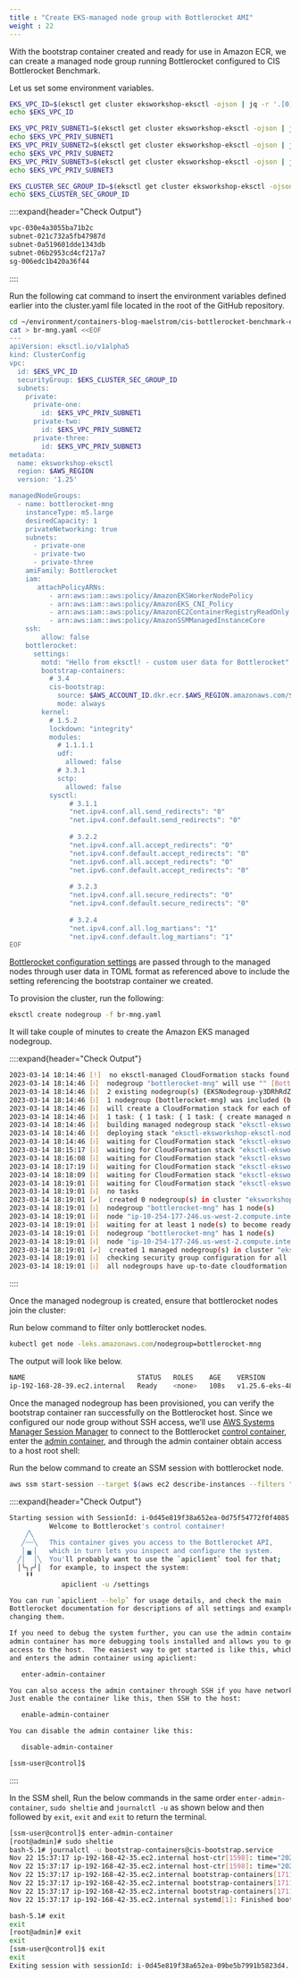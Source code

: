 ```yaml
---
title : "Create EKS-managed node group with Bottlerocket AMI"
weight : 22
---
```


With the bootstrap container created and ready for use in Amazon ECR, we can create a managed node group running Bottlerocket configured to CIS Bottlerocket Benchmark. 


Let us set some environment variables.

```bash
EKS_VPC_ID=$(eksctl get cluster eksworkshop-eksctl -ojson | jq -r '.[0]["ResourcesVpcConfig"]["VpcId"]')
echo $EKS_VPC_ID

EKS_VPC_PRIV_SUBNET1=$(eksctl get cluster eksworkshop-eksctl -ojson | jq -r '.[0]["ResourcesVpcConfig"]["SubnetIds"][0]')
echo $EKS_VPC_PRIV_SUBNET1
EKS_VPC_PRIV_SUBNET2=$(eksctl get cluster eksworkshop-eksctl -ojson | jq -r '.[0]["ResourcesVpcConfig"]["SubnetIds"][1]')
echo $EKS_VPC_PRIV_SUBNET2
EKS_VPC_PRIV_SUBNET3=$(eksctl get cluster eksworkshop-eksctl -ojson | jq -r '.[0]["ResourcesVpcConfig"]["SubnetIds"][2]')
echo $EKS_VPC_PRIV_SUBNET3

EKS_CLUSTER_SEC_GROUP_ID=$(eksctl get cluster eksworkshop-eksctl -ojson | jq -r '.[0]["ResourcesVpcConfig"]["ClusterSecurityGroupId"]')
echo $EKS_CLUSTER_SEC_GROUP_ID
```

::::expand{header="Check Output"}
```bash
vpc-030e4a3055ba71b2c
subnet-021c732a5fb47987d
subnet-0a519601dde1343db
subnet-06b2953cd4cf217a7
sg-006edc1b420a36f44
```
::::

Run the following cat command to insert the environment variables defined earlier into the cluster.yaml file located in the root of the GitHub repository.

```bash
cd ~/environment/containers-blog-maelstrom/cis-bottlerocket-benchmark-eks/
cat > br-mng.yaml <<EOF
---
apiVersion: eksctl.io/v1alpha5
kind: ClusterConfig
vpc:
  id: $EKS_VPC_ID
  securityGroup: $EKS_CLUSTER_SEC_GROUP_ID
  subnets:
    private:
      private-one:
        id: $EKS_VPC_PRIV_SUBNET1
      private-two:
        id: $EKS_VPC_PRIV_SUBNET2
      private-three:
        id: $EKS_VPC_PRIV_SUBNET3
metadata:
  name: eksworkshop-eksctl
  region: $AWS_REGION
  version: '1.25'

managedNodeGroups:
  - name: bottlerocket-mng
    instanceType: m5.large
    desiredCapacity: 1
    privateNetworking: true
    subnets:
      - private-one
      - private-two
      - private-three
    amiFamily: Bottlerocket
    iam:
       attachPolicyARNs:
          - arn:aws:iam::aws:policy/AmazonEKSWorkerNodePolicy
          - arn:aws:iam::aws:policy/AmazonEKS_CNI_Policy
          - arn:aws:iam::aws:policy/AmazonEC2ContainerRegistryReadOnly
          - arn:aws:iam::aws:policy/AmazonSSMManagedInstanceCore
    ssh:
        allow: false
    bottlerocket:
      settings:
        motd: "Hello from eksctl! - custom user data for Bottlerocket"
        bootstrap-containers:
          # 3.4
          cis-bootstrap:
            source: $AWS_ACCOUNT_ID.dkr.ecr.$AWS_REGION.amazonaws.com/$BOOTSTRAP_ECR_REPO:latest
            mode: always
        kernel:
          # 1.5.2
          lockdown: "integrity"
          modules:
            # 1.1.1.1
            udf:
              allowed: false
            # 3.3.1
            sctp:
              allowed: false
          sysctl:
               # 3.1.1
               "net.ipv4.conf.all.send_redirects": "0"
               "net.ipv4.conf.default.send_redirects": "0"
               
               # 3.2.2
               "net.ipv4.conf.all.accept_redirects": "0"
               "net.ipv4.conf.default.accept_redirects": "0"
               "net.ipv6.conf.all.accept_redirects": "0"
               "net.ipv6.conf.default.accept_redirects": "0"
               
               # 3.2.3
               "net.ipv4.conf.all.secure_redirects": "0"
               "net.ipv4.conf.default.secure_redirects": "0"
               
               # 3.2.4
               "net.ipv4.conf.all.log_martians": "1"
               "net.ipv4.conf.default.log_martians": "1"
EOF
```

[Bottlerocket configuration settings](https://github.com/bottlerocket-os/bottlerocket#settings) are passed through to the managed nodes through user data in TOML format as referenced above to include the setting referencing the bootstrap container we created. 

To provision the cluster, run the following:

```bash
eksctl create nodegroup -f br-mng.yaml
```
It will take couple of minutes to create the Amazon EKS managed nodegroup.

::::expand{header="Check Output"}
```bash
2023-03-14 18:14:46 [!]  no eksctl-managed CloudFormation stacks found for "eksworkshop-eksctl", will attempt to create nodegroup(s) on non eksctl-managed cluster
2023-03-14 18:14:46 [ℹ]  nodegroup "bottlerocket-mng" will use "" [Bottlerocket/1.25]
2023-03-14 18:14:46 [ℹ]  2 existing nodegroup(s) (EKSNodegroup-y3DRhRdZRTlm,EKSNodegroupBottlerocket-SfbjgDKn4rVG) will be excluded
2023-03-14 18:14:46 [ℹ]  1 nodegroup (bottlerocket-mng) was included (based on the include/exclude rules)
2023-03-14 18:14:46 [ℹ]  will create a CloudFormation stack for each of 1 managed nodegroups in cluster "eksworkshop-eksctl"
2023-03-14 18:14:46 [ℹ]  1 task: { 1 task: { 1 task: { create managed nodegroup "bottlerocket-mng" } } }
2023-03-14 18:14:46 [ℹ]  building managed nodegroup stack "eksctl-eksworkshop-eksctl-nodegroup-bottlerocket-mng"
2023-03-14 18:14:46 [ℹ]  deploying stack "eksctl-eksworkshop-eksctl-nodegroup-bottlerocket-mng"
2023-03-14 18:14:46 [ℹ]  waiting for CloudFormation stack "eksctl-eksworkshop-eksctl-nodegroup-bottlerocket-mng"
2023-03-14 18:15:17 [ℹ]  waiting for CloudFormation stack "eksctl-eksworkshop-eksctl-nodegroup-bottlerocket-mng"
2023-03-14 18:16:08 [ℹ]  waiting for CloudFormation stack "eksctl-eksworkshop-eksctl-nodegroup-bottlerocket-mng"
2023-03-14 18:17:19 [ℹ]  waiting for CloudFormation stack "eksctl-eksworkshop-eksctl-nodegroup-bottlerocket-mng"
2023-03-14 18:18:09 [ℹ]  waiting for CloudFormation stack "eksctl-eksworkshop-eksctl-nodegroup-bottlerocket-mng"
2023-03-14 18:19:01 [ℹ]  waiting for CloudFormation stack "eksctl-eksworkshop-eksctl-nodegroup-bottlerocket-mng"
2023-03-14 18:19:01 [ℹ]  no tasks
2023-03-14 18:19:01 [✔]  created 0 nodegroup(s) in cluster "eksworkshop-eksctl"
2023-03-14 18:19:01 [ℹ]  nodegroup "bottlerocket-mng" has 1 node(s)
2023-03-14 18:19:01 [ℹ]  node "ip-10-254-177-246.us-west-2.compute.internal" is ready
2023-03-14 18:19:01 [ℹ]  waiting for at least 1 node(s) to become ready in "bottlerocket-mng"
2023-03-14 18:19:01 [ℹ]  nodegroup "bottlerocket-mng" has 1 node(s)
2023-03-14 18:19:01 [ℹ]  node "ip-10-254-177-246.us-west-2.compute.internal" is ready
2023-03-14 18:19:01 [✔]  created 1 managed nodegroup(s) in cluster "eksworkshop-eksctl"
2023-03-14 18:19:01 [ℹ]  checking security group configuration for all nodegroups
2023-03-14 18:19:01 [ℹ]  all nodegroups have up-to-date cloudformation templates
```
::::

Once the managed nodegroup is created, ensure that bottlerocket nodes join the cluster:

Run below command to filter only bottlerocket nodes.

```bash
kubectl get node -leks.amazonaws.com/nodegroup=bottlerocket-mng
```

The output will look like below.

```bash
NAME                            STATUS   ROLES    AGE    VERSION
ip-192-168-28-39.ec2.internal   Ready    <none>   108s   v1.25.6-eks-48e63af
```

Once the managed nodegroup has been provisioned, you can verify the bootstrap container ran successfully on the Bottlerocket host. Since we configured our node group without SSH access, we’ll use [AWS Systems Manager Session Manager](https://docs.aws.amazon.com/systems-manager/latest/userguide/session-manager.html) to connect to the Bottlerocket [control container](https://github.com/bottlerocket-os/bottlerocket#control-container), enter the [admin container](https://github.com/bottlerocket-os/bottlerocket#admin-container), and through the admin container obtain access to a host root shell:

Run the below command to create an SSM session with bottlerocket node.

```bash
aws ssm start-session --target $(aws ec2 describe-instances --filters "Name=tag:Name,Values=eksworkshop-eksctl-bottlerocket-mng-Node" | jq -r '.[][0]["Instances"][0]["InstanceId"]')
```

::::expand{header="Check Output"}
```bash
Starting session with SessionId: i-0d45e819f38a652ea-0d75f54772f0f4085
          Welcome to Bottlerocket's control container!
    ╱╲    
   ╱┄┄╲   This container gives you access to the Bottlerocket API,
   │▗▖│   which in turn lets you inspect and configure the system.
  ╱│  │╲  You'll probably want to use the `apiclient` tool for that;
  │╰╮╭╯│  for example, to inspect the system:
    ╹╹
             apiclient -u /settings

You can run `apiclient --help` for usage details, and check the main
Bottlerocket documentation for descriptions of all settings and examples of
changing them.

If you need to debug the system further, you can use the admin container.  The
admin container has more debugging tools installed and allows you to get root
access to the host.  The easiest way to get started is like this, which enables
and enters the admin container using apiclient:

   enter-admin-container

You can also access the admin container through SSH if you have network access.
Just enable the container like this, then SSH to the host:

   enable-admin-container

You can disable the admin container like this:

   disable-admin-container

[ssm-user@control]$ 
```
::::

In the SSM shell, Run the below commands in the same order `enter-admin-container`, `sudo sheltie` and `journalctl -u` as shown below and then followed by `exit`, `exit` and `exit` to return the terminal.

```bash
[ssm-user@control]$ enter-admin-container
[root@admin]# sudo sheltie
bash-5.1# journalctl -u bootstrap-containers@cis-bootstrap.service
Nov 22 15:37:17 ip-192-168-42-35.ec2.internal host-ctr[1598]: time="2022-11-22T15:37:17Z" level=info msg="successfully started container task"
Nov 22 15:37:17 ip-192-168-42-35.ec2.internal host-ctr[1598]: time="2022-11-22T15:37:17Z" level=info msg="container task exited" code=0
Nov 22 15:37:17 ip-192-168-42-35.ec2.internal bootstrap-containers[1711]: 15:37:17 [INFO] bootstrap-containers started
Nov 22 15:37:17 ip-192-168-42-35.ec2.internal bootstrap-containers[1711]: 15:37:17 [INFO] Mode for 'cis-bootstrap' is 'once'
Nov 22 15:37:17 ip-192-168-42-35.ec2.internal bootstrap-containers[1711]: 15:37:17 [INFO] Turning off container 'cis-bootstrap'
Nov 22 15:37:17 ip-192-168-42-35.ec2.internal systemd[1]: Finished bootstrap container cis-bootstrap.

bash-5.1# exit
exit
[root@admin]# exit
exit
[ssm-user@control]$ exit
exit
Exiting session with sessionId: i-0d45e819f38a652ea-09be5b7991b5823d4.
```


